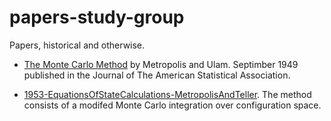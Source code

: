 # papers-study-group
Papers, historical and otherwise.
- [The Monte Carlo Method](./1949-MonteCarlo-MetropolsAndUlam.pdf) by Metropolis and Ulam. Septimber 1949 published in the Journal of The American Statistical Association.

- [1953-EquationsOfStateCalculations-MetropolisAndTeller](./1953-EquationsOfStateCalculations-MetropolisAndTeller.pdf). The method consists of a modifed Monte Carlo integration over configuration space.
